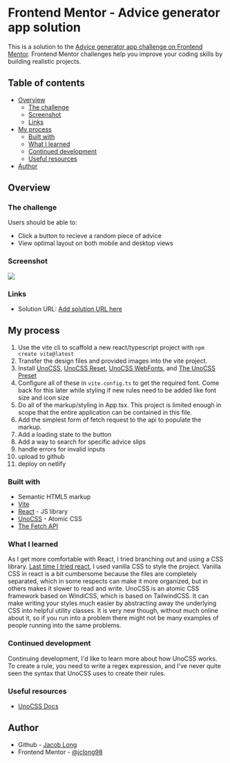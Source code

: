 # Frontend Mentor - Advice generator app solution

This is a solution to the [Advice generator app challenge on Frontend Mentor](https://www.frontendmentor.io/challenges/advice-generator-app-QdUG-13db). Frontend Mentor challenges help you improve your coding skills by building realistic projects.

## Table of contents

- [Overview](#overview)
  - [The challenge](#the-challenge)
  - [Screenshot](#screenshot)
  - [Links](#links)
- [My process](#my-process)
  - [Built with](#built-with)
  - [What I learned](#what-i-learned)
  - [Continued development](#continued-development)
  - [Useful resources](#useful-resources)
- [Author](#author)

## Overview

### The challenge

Users should be able to:

- Click a button to recieve a random piece of advice
- View optimal layout on both mobile and desktop views

### Screenshot

![](https://i.imgur.com/t3Pn9Nh.png)

### Links

- Solution URL: [Add solution URL here](https://github.com/Jclong98/Frontend-Mentor-Advice-App)
<!-- - Live Site URL: [Add live site URL here](https://your-live-site-url.com) -->

## My process

1. Use the vite cli to scaffold a new react/typescript project with `npm create vite@latest`
1. Transfer the design files and provided images into the vite project.
1. Install [UnoCSS](https://github.com/unocss/unocss), [UnoCSS Reset](https://github.com/unocss/unocss/tree/main/packages/reset), [UnoCSS WebFonts](https://github.com/unocss/unocss/tree/main/packages/preset-web-fonts), and [The UnoCSS Preset](https://github.com/unocss/unocss/tree/main/packages/preset-uno)
1. Configure all of these in `vite.config.ts` to get the required font. Come back for this later while styling if new rules need to be added like font size and icon size
1. Do all of the markup/styling in App.tsx. This project is limited enough in scope that the entire application can be contained in this file.
1. Add the simplest form of fetch request to the api to populate the markup.
1. Add a loading state to the button
1. Add a way to search for specific advice slips
1. handle errors for invalid inputs
1. upload to github
1. deploy on netlify

### Built with

- Semantic HTML5 markup
- [Vite](https://vitejs.dev/)
- [React](https://reactjs.org/) - JS library
- [UnoCSS](https://github.com/unocss/unocss) - Atomic CSS
- [The Fetch API](https://developer.mozilla.org/en-US/docs/Web/API/Fetch_API)

### What I learned

As I get more comfortable with React, I tried branching out and using a CSS library. [Last time I tried react](https://github.com/jclong98/todo-react), I used vanilla CSS to style the project. Vanilla CSS in react is a bit cumbersome because the files are completely separated, which in some respects can make it more organized, but in others makes it slower to read and write. UnoCSS is an atomic CSS framework based on WindiCSS, which is based on TailwindCSS. It can make writing your styles much easier by abstracting away the underlying CSS into helpful utility classes. It is very new though, without much online about it, so if you run into a problem there might not be many examples of people running into the same problems.

### Continued development

Continuing development, I'd like to learn more about how UnoCSS works. To create a rule, you need to write a regex expression, and I've never quite seen the syntax that UnoCSS uses to create their rules.

### Useful resources

- [UnoCSS Docs](https://github.com/unocss/unocss)

## Author

- Github - [Jacob Long](https://github.com/jclong98)
- Frontend Mentor - [@jclong98](https://www.frontendmentor.io/profile/jclong98)

